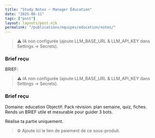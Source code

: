 ```yaml
---
title: "Study Notes — Manager Éducation"
date: "2025-08-11"
tags: ["post"]
layout: layouts/post.njk
permalink: "/publications/equipes/education/notes/"
---
```

> ⚠️ IA non configurée (ajoute LLM_BASE_URL & LLM_API_KEY dans Settings → Secrets).

### Brief reçu
BRIEF:
> ⚠️ IA non configurée (ajoute LLM_BASE_URL & LLM_API_KEY dans Settings → Secrets).

### Brief reçu
Domaine: education
Objectif: Pack révision: plan semaine, quiz, fiches.
Rends un BRIEF utile et mesurable pour guider 3 bots.

Réalise ta partie uniquement.

> ⚙️ Ajoute ici le lien de paiement de ce sous-produit.
